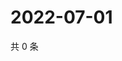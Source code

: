 # 2022-07-01

共 0 条

<!-- BEGIN WEIBO -->
<!-- 最后更新时间 Fri Jul 01 2022 00:02:04 GMT+0800 (China Standard Time) -->

<!-- END WEIBO -->
